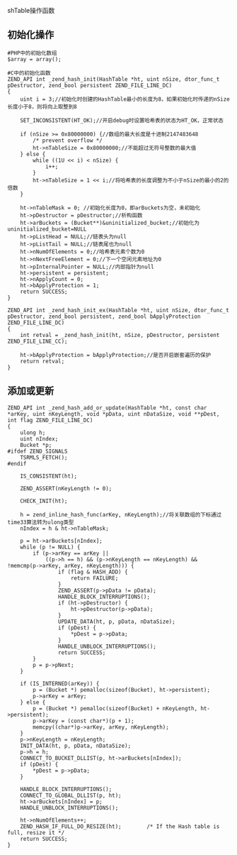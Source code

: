 shTable操作函数

## 初始化操作

	#PHP中的初始化数组
	$array = array();

	#C中的初始化函数
    ZEND_API int _zend_hash_init(HashTable *ht, uint nSize, dtor_func_t pDestructor, zend_bool persistent ZEND_FILE_LINE_DC)
    {
    	uint i = 3;//初始化时创建的HashTable最小的长度为8，如果初始化时传递的nSize长度小于8，则将向上取整到8
    
    	SET_INCONSISTENT(HT_OK);//开启debug时设置哈希表的状态为HT_OK，正常状态
    
    	if (nSize >= 0x80000000) {//数组的最大长度是十进制2147483648
    		/* prevent overflow */
    		ht->nTableSize = 0x80000000;//不能超过无符号整数的最大值
    	} else {
    		while ((1U << i) < nSize) {
    			i++;
    		}
    		ht->nTableSize = 1 << i;//将哈希表的长度调整为不小于nSize的最小的2的倍数
    	}
    
    	ht->nTableMask = 0;	//初始化长度为0，即arBuckets为空，未初始化
    	ht->pDestructor = pDestructor;//析构函数
    	ht->arBuckets = (Bucket**)&uninitialized_bucket;//初始化为uninitialized_bucket=NULL
    	ht->pListHead = NULL;//链表头为null
    	ht->pListTail = NULL;//链表尾也为null
    	ht->nNumOfElements = 0;//哈希表元素个数为0
    	ht->nNextFreeElement = 0;//下一个空闲元素地址为0
    	ht->pInternalPointer = NULL;//内部指针为null
    	ht->persistent = persistent;
    	ht->nApplyCount = 0;
    	ht->bApplyProtection = 1;
    	return SUCCESS;
    }
    
    ZEND_API int _zend_hash_init_ex(HashTable *ht, uint nSize, dtor_func_t pDestructor, zend_bool persistent, zend_bool bApplyProtection ZEND_FILE_LINE_DC)
    {
    	int retval = _zend_hash_init(ht, nSize, pDestructor, persistent ZEND_FILE_LINE_CC);
    
    	ht->bApplyProtection = bApplyProtection;//是否开启嵌套遍历的保护
    	return retval;
    }
    
## 添加或更新

    ZEND_API int _zend_hash_add_or_update(HashTable *ht, const char *arKey, uint nKeyLength, void *pData, uint nDataSize, void **pDest, int flag ZEND_FILE_LINE_DC)
    {
    	ulong h;
    	uint nIndex;
    	Bucket *p;
    #ifdef ZEND_SIGNALS
    	TSRMLS_FETCH();
    #endif
    
    	IS_CONSISTENT(ht);
    
    	ZEND_ASSERT(nKeyLength != 0);
    
    	CHECK_INIT(ht);
    
    	h = zend_inline_hash_func(arKey, nKeyLength);//将关联数组的下标通过time33算法转为ulong类型
    	nIndex = h & ht->nTableMask;
    
    	p = ht->arBuckets[nIndex];
    	while (p != NULL) {
    		if (p->arKey == arKey ||
    			((p->h == h) && (p->nKeyLength == nKeyLength) && !memcmp(p->arKey, arKey, nKeyLength))) {
    				if (flag & HASH_ADD) {
    					return FAILURE;
    				}
    				ZEND_ASSERT(p->pData != pData);
    				HANDLE_BLOCK_INTERRUPTIONS();
    				if (ht->pDestructor) {
    					ht->pDestructor(p->pData);
    				}
    				UPDATE_DATA(ht, p, pData, nDataSize);
    				if (pDest) {
    					*pDest = p->pData;
    				}
    				HANDLE_UNBLOCK_INTERRUPTIONS();
    				return SUCCESS;
    		}
    		p = p->pNext;
    	}
    	
    	if (IS_INTERNED(arKey)) {
    		p = (Bucket *) pemalloc(sizeof(Bucket), ht->persistent);
    		p->arKey = arKey;
    	} else {
    		p = (Bucket *) pemalloc(sizeof(Bucket) + nKeyLength, ht->persistent);
    		p->arKey = (const char*)(p + 1);
    		memcpy((char*)p->arKey, arKey, nKeyLength);
    	}
    	p->nKeyLength = nKeyLength;
    	INIT_DATA(ht, p, pData, nDataSize);
    	p->h = h;
    	CONNECT_TO_BUCKET_DLLIST(p, ht->arBuckets[nIndex]);
    	if (pDest) {
    		*pDest = p->pData;
    	}
    
    	HANDLE_BLOCK_INTERRUPTIONS();
    	CONNECT_TO_GLOBAL_DLLIST(p, ht);
    	ht->arBuckets[nIndex] = p;
    	HANDLE_UNBLOCK_INTERRUPTIONS();
    
    	ht->nNumOfElements++;
    	ZEND_HASH_IF_FULL_DO_RESIZE(ht);		/* If the Hash table is full, resize it */
    	return SUCCESS;
    }
